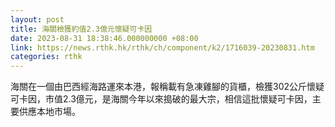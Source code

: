 ```yaml
---
layout: post
title: 海關檢獲約值2.3億元懷疑可卡因
date: 2023-08-31 18:38:46.000000000 +08:00
link: https://news.rthk.hk/rthk/ch/component/k2/1716039-20230831.htm
categories: rthk
---
```


海關在一個由巴西經海路運來本港，報稱載有急凍雞腳的貨櫃，檢獲302公斤懷疑可卡因，市值2.3億元，是海關今年以來搗破的最大宗，相信這批懷疑可卡因，主要供應本地市場。
